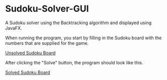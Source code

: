 # Sudoku-Solver-GUI
A Sudoku solver using the Backtracking algorithm and displayed using JavaFX.

When running the program, you start by filling in the Sudoku board with the numbers that are supplied for the game.

[Unsolved Sudoku Board](https://gyazo.com/8ee679399c845b54fa4d55a05c429d14)

After clicking the "Solve" button, the program should look like this.

[Solved Sudoku Board](https://gyazo.com/0f40c61bcbedd927c4bb089aea4dd3aa)

